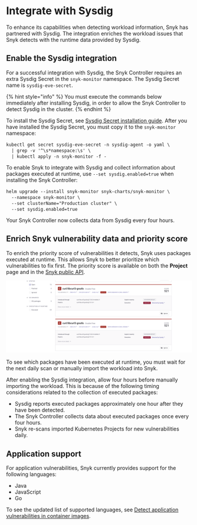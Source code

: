 # Integrate with Sysdig

To enhance its capabilities when detecting workload information, Snyk has partnered with Sysdig. The integration enriches the workload issues that Snyk detects with the runtime data provided by Sysdig.

## Enable the Sysdig integration

For a successful integration with Sysdig, the Snyk Controller requires an extra Sysdig Secret in the `snyk-monitor` namespace. The Sysdig Secret name is `sysdig-eve-secret`.

{% hint style="info" %}
You must execute the commands below immediately after installing Sysdig, in order to allow the Snyk Controller to detect Sysdig in the cluster.
{% endhint %}

To install the Sysdig Secret, see [Sysdig Secret installation guide](https://docs.sysdig.com/en/docs/sysdig-secure/integrate-effective-vulnerability-exposure-with-snyk/#copy-the-sysdig-secret). After you have installed the Sysdig Secret, you must copy it to the `snyk-monitor` namespace:

```
kubectl get secret sysdig-eve-secret -n sysdig-agent -o yaml \
  | grep -v '^\s*namespace:\s' \
  | kubectl apply -n snyk-monitor -f -
```

To enable Snyk to integrate with Sysdig and collect information about packages executed at runtime, use `--set sysdig.enabled=true` when installing the Snyk Controller:

```
helm upgrade --install snyk-monitor snyk-charts/snyk-monitor \
  --namespace snyk-monitor \
  --set clusterName="Production cluster" \
  --set sysdig.enabled=true
```

Your Snyk Controller now collects data from Sysdig every four hours.&#x20;

## Enrich Snyk vulnerability data and priority score

To enrich the priority score of vulnerabilities it detects, Snyk uses packages executed at runtime.  This allows Snyk to better prioritize which vulnerabilities to fix first. The priority score is available on both the **Project** page and in the [Snyk public API](https://snyk.docs.apiary.io/#reference/projects/aggregated-project-issues/list-all-aggregated-issues).

![Packages executed at runtime](<../../../.gitbook/assets/image (113) (1) (2) (1) (1) (2) (1) (1) (1).png>)

To see which packages have been executed at runtime, you must wait for the next daily scan or manually import the workload into Snyk.

After enabling the Sysdig integration, allow four hours before manually importing the workload. This is because of the following timing considerations related to the collection of executed packages:

* Sysdig reports executed packages approximately one hour after they have been detected.
* The Snyk Controller collects data about executed packages once every four hours.
* Snyk re-scans imported Kubernetes Projects for new vulnerabilities daily.

## Application support

For application vulnerabilities, Snyk currently provides support for the following languages:

* Java
* JavaScript
* Go

To see the updated list of supported languages, see [Detect application vulnerabilities in container images](../use-snyk-container-from-the-web-ui/detect-application-vulnerabilities-in-container-images.md).
